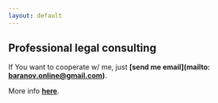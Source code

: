 ```yaml
---
layout: default
---
```


## Professional legal consulting
If You want to cooperate w/ me, just **[send me email](mailto: baranov.online@gmail.com)**.

More info **[here](./another-page.html)**.

